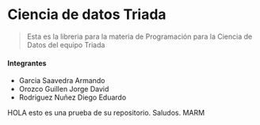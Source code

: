# Ciencia de datos Triada

>Esta es la libreria para la materia de Programación para la Ciencia de Datos del equipo Triada

#### Integrantes
* Garcia Saavedra Armando
* Orozco Guillen Jorge David
* Rodriguez Nuñez Diego Eduardo

HOLA esto es una prueba de su repositorio. Saludos. MARM
